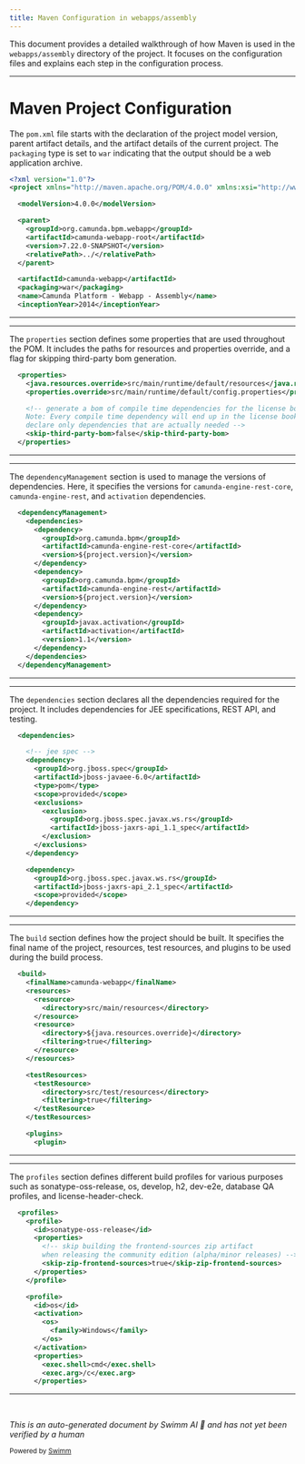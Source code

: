 ```yaml
---
title: Maven Configuration in webapps/assembly
---
```

This document provides a detailed walkthrough of how Maven is used in the `webapps/assembly` directory of the project. It focuses on the configuration files and explains each step in the configuration process.

<SwmSnippet path="/webapps/assembly/pom.xml" line="1">

---

# Maven Project Configuration

The `pom.xml` file starts with the declaration of the project model version, parent artifact details, and the artifact details of the current project. The `packaging` type is set to `war` indicating that the output should be a web application archive.

```xml
<?xml version="1.0"?>
<project xmlns="http://maven.apache.org/POM/4.0.0" xmlns:xsi="http://www.w3.org/2001/XMLSchema-instance" xsi:schemaLocation="http://maven.apache.org/POM/4.0.0 http://maven.apache.org/xsd/maven-4.0.0.xsd">

  <modelVersion>4.0.0</modelVersion>

  <parent>
    <groupId>org.camunda.bpm.webapp</groupId>
    <artifactId>camunda-webapp-root</artifactId>
    <version>7.22.0-SNAPSHOT</version>
    <relativePath>../</relativePath>
  </parent>

  <artifactId>camunda-webapp</artifactId>
  <packaging>war</packaging>
  <name>Camunda Platform - Webapp - Assembly</name>
  <inceptionYear>2014</inceptionYear>
```

---

</SwmSnippet>

<SwmSnippet path="/webapps/assembly/pom.xml" line="18">

---

The `properties` section defines some properties that are used throughout the POM. It includes the paths for resources and properties override, and a flag for skipping third-party bom generation.

```xml
  <properties>
    <java.resources.override>src/main/runtime/default/resources</java.resources.override>
    <properties.override>src/main/runtime/default/config.properties</properties.override>

    <!-- generate a bom of compile time dependencies for the license book.
    Note: Every compile time dependency will end up in the license book. Please
    declare only dependencies that are actually needed -->
    <skip-third-party-bom>false</skip-third-party-bom>
  </properties>
```

---

</SwmSnippet>

<SwmSnippet path="/webapps/assembly/pom.xml" line="28">

---

The `dependencyManagement` section is used to manage the versions of dependencies. Here, it specifies the versions for `camunda-engine-rest-core`, `camunda-engine-rest`, and `activation` dependencies.

```xml
  <dependencyManagement>
    <dependencies>
      <dependency>
        <groupId>org.camunda.bpm</groupId>
        <artifactId>camunda-engine-rest-core</artifactId>
        <version>${project.version}</version>
      </dependency>
      <dependency>
        <groupId>org.camunda.bpm</groupId>
        <artifactId>camunda-engine-rest</artifactId>
        <version>${project.version}</version>
      </dependency>
      <dependency>
        <groupId>javax.activation</groupId>
        <artifactId>activation</artifactId>
        <version>1.1</version>
      </dependency>
    </dependencies>
  </dependencyManagement>
```

---

</SwmSnippet>

<SwmSnippet path="/webapps/assembly/pom.xml" line="48">

---

The `dependencies` section declares all the dependencies required for the project. It includes dependencies for JEE specifications, REST API, and testing.

```xml
  <dependencies>

    <!-- jee spec -->
    <dependency>
      <groupId>org.jboss.spec</groupId>
      <artifactId>jboss-javaee-6.0</artifactId>
      <type>pom</type>
      <scope>provided</scope>
      <exclusions>
        <exclusion>
          <groupId>org.jboss.spec.javax.ws.rs</groupId>
          <artifactId>jboss-jaxrs-api_1.1_spec</artifactId>
        </exclusion>
      </exclusions>
    </dependency>

    <dependency>
      <groupId>org.jboss.spec.javax.ws.rs</groupId>
      <artifactId>jboss-jaxrs-api_2.1_spec</artifactId>
      <scope>provided</scope>
    </dependency>
```

---

</SwmSnippet>

<SwmSnippet path="/webapps/assembly/pom.xml" line="99">

---

The `build` section defines how the project should be built. It specifies the final name of the project, resources, test resources, and plugins to be used during the build process.

```xml
  <build>
    <finalName>camunda-webapp</finalName>
    <resources>
      <resource>
        <directory>src/main/resources</directory>
      </resource>
      <resource>
        <directory>${java.resources.override}</directory>
        <filtering>true</filtering>
      </resource>
    </resources>

    <testResources>
      <testResource>
        <directory>src/test/resources</directory>
        <filtering>true</filtering>
      </testResource>
    </testResources>

    <plugins>
      <plugin>
```

---

</SwmSnippet>

<SwmSnippet path="/webapps/assembly/pom.xml" line="189">

---

The `profiles` section defines different build profiles for various purposes such as sonatype-oss-release, os, develop, h2, dev-e2e, database QA profiles, and license-header-check.

```xml
  <profiles>
    <profile>
      <id>sonatype-oss-release</id>
      <properties>
        <!-- skip building the frontend-sources zip artifact
        when releasing the community edition (alpha/minor releases) -->
        <skip-zip-frontend-sources>true</skip-zip-frontend-sources>
      </properties>
    </profile>

    <profile>
      <id>os</id>
      <activation>
        <os>
          <family>Windows</family>
        </os>
      </activation>
      <properties>
        <exec.shell>cmd</exec.shell>
        <exec.arg>/c</exec.arg>
      </properties>
```

---

</SwmSnippet>

&nbsp;

*This is an auto-generated document by Swimm AI 🌊 and has not yet been verified by a human*

<SwmMeta version="3.0.0" repo-id="Z2l0aHViJTNBJTNBQ2l0aS1jYW11bmRhJTNBJTNBZ2lsYWRuYXZvdA==" repo-name="Citi-camunda" doc-type="general-build-tool"><sup>Powered by [Swimm](/)</sup></SwmMeta>

